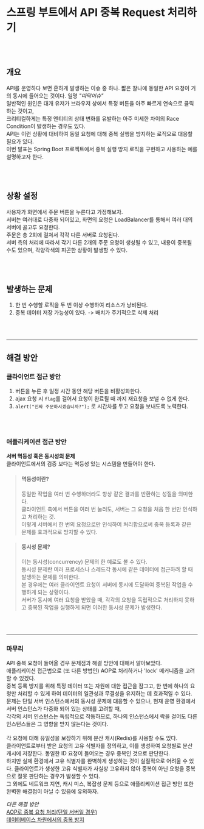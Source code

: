 # 스프링 부트에서 API 중복 Request 처리하기

<br><br>

## 개요
   
API를 운영하다 보면 흔하게 발생하는 이슈 중 하나. 짧은 찰나에 동일한 API 요청이 거의 동시에 들어오는 것이다. 일명 *"따닥이슈"*   
일반적인 원인은 대개 유저가 브라우저 상에서 특정 버튼을 아주 빠르게 연속으로 클릭하는 것이고,   
크리티컬하게는 특정 엔티티의 상태 변화를 유발하는 아주 미세한 차이의 Race Condition이 발생하는 경우도 있다.   
API는 이런 상황에 대비하여 동일 요청에 대해 중복 실행을 방지하는 로직으로 대응할 필요가 있다.   
이번 발표는 Spring Boot 프로젝트에서 중복 실행 방지 로직을 구현하고 사용하는 예를 설명하고자 한다.

<br><br>

## 상황 설정

사용자가 화면에서 주문 버튼을 누른다고 가정해보자.   
서버는 여러대로 다중화 되어있고, 화면의 요청은 LoadBalancer를 통해서 여러 대의 서버에 골고루 요청한다.   
주문은 총 2회에 걸쳐서 각각 다른 서버로 요청된다.   
서버 측의 처리에 따라서 각기 다른 2개의 주문 요청이 생성될 수 있고, 내용이 중복될 수도 있으며, 각양각색의 피곤한 상황이 발생할 수 있다.

<br><br>

## 발생하는 문제
1. 한 번 수행할 로직을 두 번 이상 수행하여 리소스가 낭비된다.
2. 중복 데이터 저장 가능성이 있다.
-> 배치가 주기적으로 삭제 처리

<br><br>
*****

## 해결 방안

### 클라이언트 접근 방안
1. 버튼을 누른 후 일정 시간 동안 해당 버튼을 비활성화한다.
2. ajax 요청 시 `flag`를 걸어서 요청이 완료될 때 까지 재요청을 보낼 수 없게 한다.
3. `alert("진짜 주문하시겠습니까?");` 로 시간차를 두고 요청을 보내도록 노력한다.

<br><br>

### 애플리케이션 접근 방안

**서버 멱등성 혹은 동시성의 문제**   
클라이언트에서의 검증 보다는 멱등성 있는 시스템을 만들어야 한다.   

> #### 멱등성이란?
> 동일한 작업을 여러 번 수행하더라도 항상 같은 결과를 반환하는 성질을 의미한다.   
> 클라이언트 측에서 버튼을 여러 번 눌러도, 서버는 그 요청을 처음 한 번만 인식하고 처리하는 것.   
>이렇게 서버에서 한 번의 요청으로만 인식하여 처리함으로써 중복 등록과 같은 문제를 효과적으로 방지할 수 있다.


> #### 동시성 문제?
> 이는 동시성(concurrency) 문제의 한 예로도 볼 수 있다.   
> 동시성 문제란 여러 프로세스나 스레드각 동시에 같은 데이터에 접근하려 할 때 발생하는 문제를 의미한다.   
> 본 경우에는 여러 클라이언트 요청이 서버에 동시에 도달하여 중복된 작업을 수행하게 되는 상황이다.   
> 서버가 동시에 여러 요청을 받았을 때, 각각의 요청을 독립적으로 처리하지 못하고 중복된 작업을 실행하게 되면 이러한 동시성 문제가 발생한다.   

<br><br>
*****

### 마무리

API 중복 요청이 들어올 경우 문제점과 해결 방안에 대해서 알아보았다.   
애플리케이션 접근법으로 (또 다른 방법인) AOP로 처리하거나 'lock' 메커니즘을 고려할 수 있겠다.   
중복 등록 방지를 위해 특정 데이터 또는 자원에 대한 접근을 잠그고, 한 번에 하나의 요청만 처리할 수 있게 하여 데이터의 일관성과 무결성을 유지하는 데 효과적일 수 있다.   
문제는 단일 서버 인스턴스에서의 동시성 문제에 대응할 수 있으나, 현재 운영 환경에서 서버 인스턴스가 다중화 되어 있는 상태를 고려할 때,   
각각의 서버 인스턴스는 독립적으로 작동하므로, 하나의 인스턴스에서 락을 걸어도 다른 인스턴스들은 그 영향을 받지 않는다는 것이다.   
<br>
각 요청에 대해 유일성을 보장하기 위해 분산 캐시(Redis)를 사용할 수도 있다.   
클라이언트로부터 받은 요청의 고유 식별자를 정의하고, 이를 생성하여 요청별로 분산 캐시에 저장한다. 동일한 ID 요청이 들어오는 경우 중복인 것으로 판단한다.   
하지만 실제 환경에서 고유 식별자를 완벽하게 생성하는 것이 실질적으로 어려울 수 있다. 클라이언트가 생성한 고유 식별자가 사실상 고유하지 않아 중복이 아닌 요청을 중복으로 잘못 판단하는 경우가 발생할 수 있다.   
그 외에도 네트워크 지연, 캐시 미스, 복잡성 문제 등으로 애플리케이션 접근 방안 또한 완벽한 해결점이 아닐 수 있음에 유의하자.   

*다른 해결 방안*   
[AOP로 중복 요청 처리(단일 서버일 경우)](https://soobysu.tistory.com/125)   
[데이터베이스 차원에서의 중복 방지](https://upcurvewave.tistory.com/646)
